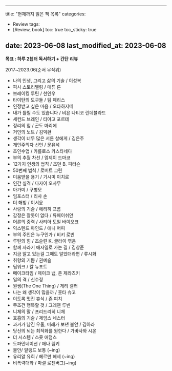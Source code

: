 
---
title:  "현재까지 읽은 책 목록"
categories:
  - Review
tags:
  - [Review, book]
toc: true
toc_sticky: true

date: 2023-06-08
last_modified_at: 2023-06-08
---

**목표 : 하루 2챕터 독서하기 + 간단 리뷰**

2017~2023.06(순서 무작위)

- 나의 인생, 그리고 삶의 기술 / 이성복
- 픽사 스토리텔링 / 매튜 룬
- 브레이킹 루틴 / 천인우
- 타이탄의 도구들 / 팀 페리스
- 인정받고 싶은 마음 / 오타하지메
- 내가 틀릴 수도 있습니다 / 비욘 나티코 린데블라드
- 세컨드 브레인 / 티아고 포르테
- 정리의 힘 / 곤도 마리에
- 거인의 노트 / 김익환
- 생각이 너무 많은 서른 살에게 / 김은주
- 개인주의자 선언 / 문유석
- 초인수업 / 카를로스 카스타네다
- 부의 추월 차선 / 엠제이 드마코
- 12가지 인생의 법칙 / 조던 B. 피터슨
- 50번째 법칙 / 로버트 그린
- 미움받을 용기 / 기시미 이치로
- 인간 실격 / 다자이 오사무
- 아가미 / 구병모
- 임포스터 / 리사 손
- 더 해빙 / 이서윤
- 사랑의 기술 / 에리히 프롬
- 감정은 잘못이 없다 / 류페이쉬안
- 어른의 중력 / 사티아 도일 바이오크
- 익스텐드 마인드 / 애니 머피
- 부의 주인은 누구인가 / 비키 로빈
- 루틴의 힘 / 조슬린 K. 글라이 엮음
- 함께 자라기 애자일로 가는 길 / 김창준
- 지금 알고 있는걸 그때도 알았더라면 /  류시화
- 취향의 기쁨 / 권예슬
- 딥워크 / 칼 뉴포트
- 메이크타임 / 제이크 냅, 존 제라츠키
- 일의 격 / 신수정
- 원씽(The One Thing) / 게리 켈러
- 나는 왜 생각이 많을까 / 훗타 슈고
- 이토록 멋진 휴식 / 존 피치
- 무조건 행복할 것 / 그레첸 루빈
- 니체의 말 / 프리드리히 니체
- 호흡의 기술 / 제임스 네스터
- 과거가 남긴 우울, 미래가 보낸 불안 / 김아라
- 당신의 뇌는 최적화를 원한다 / 가바사와 시온
- 더 시스템 / 스콧 애덤스
- 도파민네이션 / 애나 렘키
- 불안/ 알랭드 보통 (~ing)
- 유리알 유희 / 헤르만 헤세 (~ing)
- 비폭력대화 / 마셜 로젠버그(~ing)